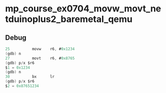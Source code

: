 # mp_course_ex0704_movw_movt_netduinoplus2_baremetal_qemu

## Debug

```as
25          movw    r6, #0x1234
(gdb) n
27          movt    r6, #0x8765
(gdb) p/x $r6
$1 = 0x1234
(gdb) n
30          bx      lr
(gdb) p/x $r6
$2 = 0x87651234
```

